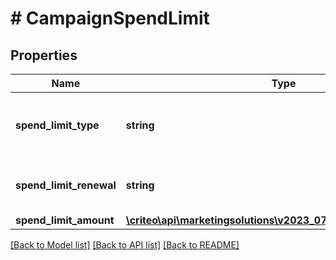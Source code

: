 # # CampaignSpendLimit

## Properties

Name | Type | Description | Notes
------------ | ------------- | ------------- | -------------
**spend_limit_type** | **string** | Whether your spend limit is capped or not | [optional]
**spend_limit_renewal** | **string** | The pace of the spend limit renewal | [optional]
**spend_limit_amount** | [**\criteo\api\marketingsolutions\v2023_07\Model\NillableDecimal**](NillableDecimal.md) |  | [optional]

[[Back to Model list]](../../README.md#models) [[Back to API list]](../../README.md#endpoints) [[Back to README]](../../README.md)
